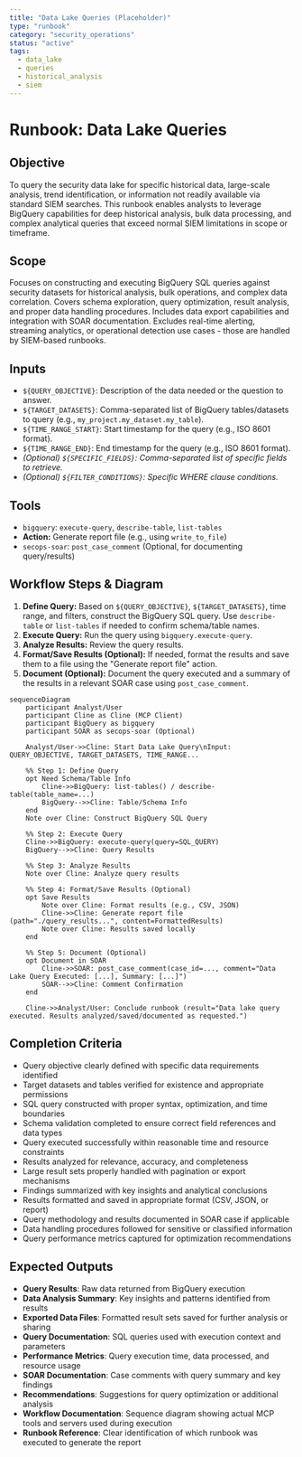 ```yaml
---
title: "Data Lake Queries (Placeholder)"
type: "runbook"
category: "security_operations"
status: "active"
tags:
  - data_lake
  - queries
  - historical_analysis
  - siem
---
```


# Runbook: Data Lake Queries

## Objective

To query the security data lake for specific historical data, large-scale analysis, trend identification, or information not readily available via standard SIEM searches. This runbook enables analysts to leverage BigQuery capabilities for deep historical analysis, bulk data processing, and complex analytical queries that exceed normal SIEM limitations in scope or timeframe.

## Scope

Focuses on constructing and executing BigQuery SQL queries against security datasets for historical analysis, bulk operations, and complex data correlation. Covers schema exploration, query optimization, result analysis, and proper data handling procedures. Includes data export capabilities and integration with SOAR documentation. Excludes real-time alerting, streaming analytics, or operational detection use cases - those are handled by SIEM-based runbooks.

## Inputs

*   `${QUERY_OBJECTIVE}`: Description of the data needed or the question to answer.
*   `${TARGET_DATASETS}`: Comma-separated list of BigQuery tables/datasets to query (e.g., `my_project.my_dataset.my_table`).
*   `${TIME_RANGE_START}`: Start timestamp for the query (e.g., ISO 8601 format).
*   `${TIME_RANGE_END}`: End timestamp for the query (e.g., ISO 8601 format).
*   *(Optional) `${SPECIFIC_FIELDS}`: Comma-separated list of specific fields to retrieve.*
*   *(Optional) `${FILTER_CONDITIONS}`: Specific WHERE clause conditions.*

## Tools

*   `bigquery`: `execute-query`, `describe-table`, `list-tables`
*   **Action:** Generate report file (e.g., using `write_to_file`)
*   `secops-soar`: `post_case_comment` (Optional, for documenting query/results)

## Workflow Steps & Diagram

1.  **Define Query:** Based on `${QUERY_OBJECTIVE}`, `${TARGET_DATASETS}`, time range, and filters, construct the BigQuery SQL query. Use `describe-table` or `list-tables` if needed to confirm schema/table names.
2.  **Execute Query:** Run the query using `bigquery.execute-query`.
3.  **Analyze Results:** Review the query results.
4.  **Format/Save Results (Optional):** If needed, format the results and save them to a file using the "Generate report file" action.
5.  **Document (Optional):** Document the query executed and a summary of the results in a relevant SOAR case using `post_case_comment`.

```mermaid
sequenceDiagram
    participant Analyst/User
    participant Cline as Cline (MCP Client)
    participant BigQuery as bigquery
    participant SOAR as secops-soar (Optional)

    Analyst/User->>Cline: Start Data Lake Query\nInput: QUERY_OBJECTIVE, TARGET_DATASETS, TIME_RANGE...

    %% Step 1: Define Query
    opt Need Schema/Table Info
        Cline->>BigQuery: list-tables() / describe-table(table_name=...)
        BigQuery-->>Cline: Table/Schema Info
    end
    Note over Cline: Construct BigQuery SQL Query

    %% Step 2: Execute Query
    Cline->>BigQuery: execute-query(query=SQL_QUERY)
    BigQuery-->>Cline: Query Results

    %% Step 3: Analyze Results
    Note over Cline: Analyze query results

    %% Step 4: Format/Save Results (Optional)
    opt Save Results
        Note over Cline: Format results (e.g., CSV, JSON)
        Cline->>Cline: Generate report file (path="./query_results...", content=FormattedResults)
        Note over Cline: Results saved locally
    end

    %% Step 5: Document (Optional)
    opt Document in SOAR
        Cline->>SOAR: post_case_comment(case_id=..., comment="Data Lake Query Executed: [...], Summary: [...]")
        SOAR-->>Cline: Comment Confirmation
    end

    Cline->>Analyst/User: Conclude runbook (result="Data lake query executed. Results analyzed/saved/documented as requested.")

```

## Completion Criteria

- Query objective clearly defined with specific data requirements identified
- Target datasets and tables verified for existence and appropriate permissions
- SQL query constructed with proper syntax, optimization, and time boundaries
- Schema validation completed to ensure correct field references and data types
- Query executed successfully within reasonable time and resource constraints
- Results analyzed for relevance, accuracy, and completeness
- Large result sets properly handled with pagination or export mechanisms
- Findings summarized with key insights and analytical conclusions
- Results formatted and saved in appropriate format (CSV, JSON, or report)
- Query methodology and results documented in SOAR case if applicable
- Data handling procedures followed for sensitive or classified information
- Query performance metrics captured for optimization recommendations

## Expected Outputs

- **Query Results**: Raw data returned from BigQuery execution
- **Data Analysis Summary**: Key insights and patterns identified from results
- **Exported Data Files**: Formatted result sets saved for further analysis or sharing
- **Query Documentation**: SQL queries used with execution context and parameters
- **Performance Metrics**: Query execution time, data processed, and resource usage
- **SOAR Documentation**: Case comments with query summary and key findings
- **Recommendations**: Suggestions for query optimization or additional analysis
- **Workflow Documentation**: Sequence diagram showing actual MCP tools and servers used during execution
- **Runbook Reference**: Clear identification of which runbook was executed to generate the report
